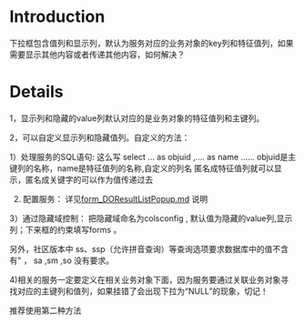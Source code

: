 # Introduction #

下拉框包含值列和显示列，默认为服务对应的业务对象的key列和特征值列，如果需要显示其他内容或者传递其他内容，如何解决？


# Details #

1，显示列和隐藏的value列默认对应的是业务对象的特征值列和主键列。

2，可以自定义显示列和隐藏值列。自定义的方法：

1）处理服务的SQL语句: 这么写 select ... as objuid ,.... as name ......
objuid是主键列的名称，name是特征值列的名称,自定义的列名 匿名成特征值列就可以显示，匿名成关键字的可以作为值传递过去

2) 配置服务： 详见[form_DOResultListPopup.md](form_DOResultListPopup.md) 说明

3）通过隐藏域控制： 把隐藏域命名为colsconfig , 默认值为隐藏的value列,显示列；下来框的约束填写forms 。

另外，社区版本中 ss、ssp（允许拼音查询）等查询选项要求数据库中的值不含有" ， sa ,sm ,so 没有要求。

4)相关的服务一定要定义在相关业务对象下面，因为服务要通过关联业务对象寻找对应的主键列和值列，如果挂错了会出现下拉为“NULL”的现象，切记！

推荐使用第二种方法
